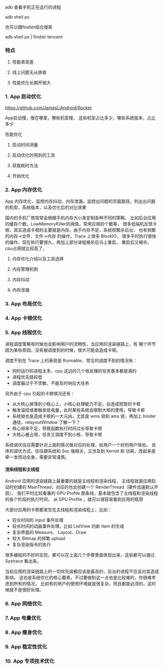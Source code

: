 

adb 查看手机正在运行的进程

adb shell ps

也可以跟findstr结合搜索

adb shell ps | findstr tencent

### 特点
1. 性能表现差

2. 线上问题无从排查

3. 性能优化长期开销大



### 1. App 启动优化 ###

https://github.com/JamesLiAndroid/Rocket

App启动慢，慢在哪里，哪些机型慢， 这些机型占比多少，哪些系统版本，占比多少

性能优化
1. 启动时间测量

2. 启动优化时用到的工具

3. 获取耗时方法

4. 开始优化


### 2. App 内存优化 ###

App 内存优化，监控内存抖动，内存泄漏，监控出问题的页面路径，列出出问题的机型，系统版本，以及优化后的对比效果

国内的手机厂商常常会根据手机内存大小来定制各种不同的策略，
比如后台应用的缓存个数，LowMemoryKiller的阈值，常用应用的个数等，
很多低端机反馈卡顿，其实造成卡顿的主要就是内存，由于内存不足，系统频繁杀后台，
也有频繁的内存->文件，文件->内存 的操作，Trace 上很多 BlockIO，
很多平时执行很快的操作，现在执行要很久，再加上部分进程被杀后马上重启，
重启后又被杀，cpu占用就比较高了，

1. 内存优化介绍以及工具选择

2. 内存管理机制

3. 内存抖动

4. 内存泄漏



### 3. App 布局优化 ###


### 4. App 卡顿优化 ###

### 5. App 线程优化 ###
进程调度策略有时候也会影响用户的流畅性，当应用的渲染链路上，有
哪个环节因为某些原因，没有被调度到的时候，很大可能会造成卡顿。

调度不到在 Trace 上的表现是 Runnable，常见的调度不到的情况有：

* 同时运行的进程太多，cpu 这边的几个核处理的任务基本都是满的
* 进程优先级较低
* 调度器过于不灵敏，不能及时响应大任务

另外由于 cpu 引起的卡顿情况还有：

* 从大核心掉落到小核心上，小核心处理能力不足，会造成短暂的卡顿
* 触发温控或者触发低电量，此时某些系统会限制大核的使用，导致卡顿
* 系统锁也是造成卡顿的一大元凶，尤其是 wms 锁和 ams 锁，再加上 binder 通信，relayoutWindow 了解一下？
* 核心频率不足，导致函数执行时间过长导致卡顿
* 大核心被占用，任务又调度不到小核，导致卡顿

系统调优往往需要针对上面的情况做对应的处理，给用户一个好的用户体验。
具体的调优方式，往往跟系统和 Soc 强相关，又涉及到 Kernel 和 功耗，改起来是牵一发而动全身，需要非常谨慎。

#### 渲染线程和主线程
Android 应用的渲染链路上最重要的就是主线程和渲染线程，
主线程就是应用启动时创建的 MainThread，对应的也会创建一个 RenderThread（硬件加速默认开启），
我们平时比较看重的 GPU Profile 那条线，基本就包含了主线程和渲染线程的各个阶段的执行时间，
从 GPU Profile ，就可以很容易看到应用的瓶颈

大部分应用的卡顿都发生在主线程和渲染线程上，比如：

* 较长时间的 input 事件处理
* 较长时间的动画事件处理，比如 ListView 的新 Item 的生成
* 复杂界面的 Measure、 Layout、Draw
* 较大 Bitmap 的频繁 upload
* 复杂渲染指令的执行

很多编程的不好的实现，都可以在上面几个步骤里面体现出来，这些都可以通过 Systrace 看出来。

当前应用的渲染链路上的一切优先级都应该是最高的，后台的进程不应该对其造成影响，
这也是系统优化的核心要素，不过要做到这一点也是比较难的，你很难考虑到所有的情况，
比如有的用户的使用环境就是很复杂，而且都是必须的，这时候就不是很好处理。


### 6. App 网络优化 ###

### 7. App 电量优化 ###

### 8. App 瘦身优化 ###

### 9. App 稳定性优化 ###

### 10. App 专项技术优化 ###









